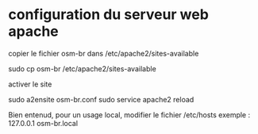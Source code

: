 # configuration du serveur web apache

copier le fichier osm-br dans /etc/apache2/sites-available

sudo cp osm-br /etc/apache2/sites-available

activer le site

sudo a2ensite osm-br.conf
sudo service apache2 reload

Bien entenud, pour un usage local, modifier le fichier /etc/hosts
exemple : 127.0.0.1	osm-br.local

